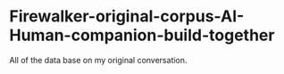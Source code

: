 # Firewalker-original-corpus-AI-Human-companion-build-together
All of the data base on my original conversation.

